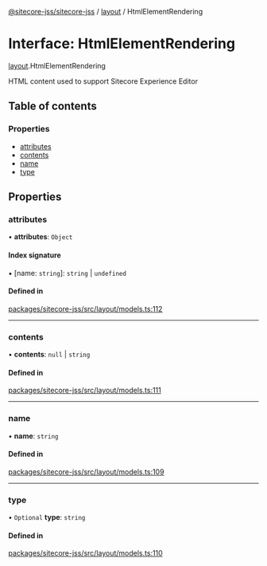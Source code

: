 [@sitecore-jss/sitecore-jss](../README.md) / [layout](../modules/layout.md) / HtmlElementRendering

# Interface: HtmlElementRendering

[layout](../modules/layout.md).HtmlElementRendering

HTML content used to support Sitecore Experience Editor

## Table of contents

### Properties

- [attributes](layout.HtmlElementRendering.md#attributes)
- [contents](layout.HtmlElementRendering.md#contents)
- [name](layout.HtmlElementRendering.md#name)
- [type](layout.HtmlElementRendering.md#type)

## Properties

### attributes

• **attributes**: `Object`

#### Index signature

▪ [name: `string`]: `string` \| `undefined`

#### Defined in

[packages/sitecore-jss/src/layout/models.ts:112](https://github.com/Sitecore/jss/blob/df1d7aee4/packages/sitecore-jss/src/layout/models.ts#L112)

___

### contents

• **contents**: ``null`` \| `string`

#### Defined in

[packages/sitecore-jss/src/layout/models.ts:111](https://github.com/Sitecore/jss/blob/df1d7aee4/packages/sitecore-jss/src/layout/models.ts#L111)

___

### name

• **name**: `string`

#### Defined in

[packages/sitecore-jss/src/layout/models.ts:109](https://github.com/Sitecore/jss/blob/df1d7aee4/packages/sitecore-jss/src/layout/models.ts#L109)

___

### type

• `Optional` **type**: `string`

#### Defined in

[packages/sitecore-jss/src/layout/models.ts:110](https://github.com/Sitecore/jss/blob/df1d7aee4/packages/sitecore-jss/src/layout/models.ts#L110)
